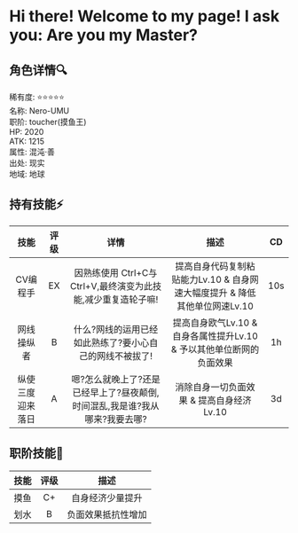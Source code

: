 # Hi there! Welcome to my page! I ask you: Are you my Master?
## 角色详情:mag:     
稀有度: :star::star::star::star::star:     
名称: Nero-UMU     
职阶: toucher(摸鱼王)     
HP: 2020     
ATK: 1215     
属性: 混沌·善     
出处: 现实     
地域: 地球     

## 持有技能:zap:     
|技能|评级|详情|描述|CD|
|:---:|:---:|:---:|:---:|:---:|
|CV编程手|EX|因熟练使用 Ctrl+C与 Ctrl+V,最终演变为此技能,减少重复造轮子嘛!|提高自身代码复制粘贴能力Lv.10 & 自身网速大幅度提升 & 降低其他单位网速Lv.10|10s|
|网线操纵者|B|什么?网线的运用已经如此熟练了?要小心自己的网线不被拔了!|提高自身欧气Lv.10 & 自身各属性提升Lv.10 & 予以其他单位断网的负面效果|1h|
|纵使三度迎来落日|A|嗯?怎么就晚上了?还是已经早上了?昼夜颠倒,时间混乱,我是谁?我从哪来?我要去哪?|消除自身一切负面效果 & 提高自身经济Lv.10|3d|

## 职阶技能:hammer:
|技能|评级|描述|
|:---:|:---:|:---:|
|摸鱼|C+|自身经济少量提升|
|划水|B|负面效果抵抗性增加|